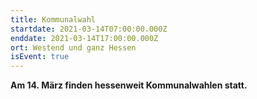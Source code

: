 ```yaml
---
title: Kommunalwahl
startdate: 2021-03-14T07:00:00.000Z
enddate: 2021-03-14T17:00:00.000Z
ort: Westend und ganz Hessen
isEvent: true
---
```

**Am 14. März finden hessenweit Kommunalwahlen statt.**